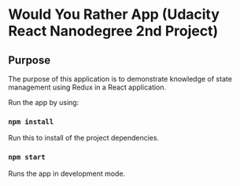 # Would You Rather App (Udacity React Nanodegree 2nd Project)

## Purpose

The purpose of this application is to demonstrate knowledge of state management using Redux in a React application.

Run the app by using:

### `npm install`

Run this to install of the project dependencies.

### `npm start`

Runs the app in development mode.
